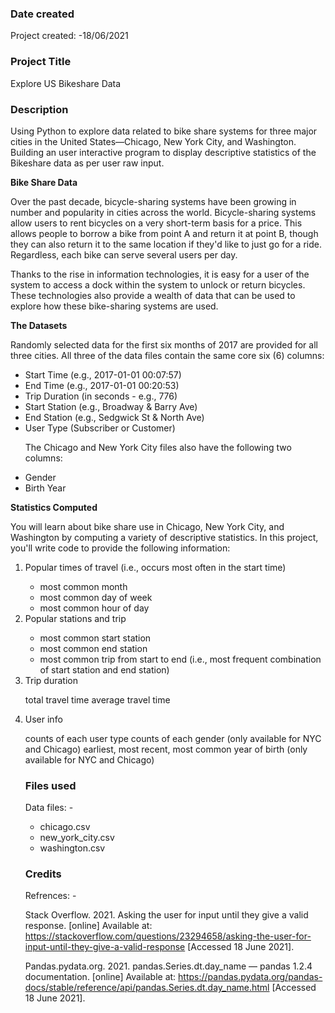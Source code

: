 ### Date created
<p>Project created: -18/06/2021</p>

### Project Title
Explore US Bikeshare Data

### Description
Using Python to explore data related to bike share systems for three major cities in the United States—Chicago, New York City, and Washington.
Building an user interactive program to display descriptive statistics of the Bikeshare data as per user raw input.

<p><b>Bike Share Data</b></p>
Over the past decade, bicycle-sharing systems have been growing in number and popularity in cities across the world. Bicycle-sharing systems allow users to rent bicycles on a very short-term basis for a price. This allows people to borrow a bike from point A and return it at point B, though they can also return it to the same location if they'd like to just go for a ride. Regardless, each bike can serve several users per day.

Thanks to the rise in information technologies, it is easy for a user of the system to access a dock within the system to unlock or return bicycles. These technologies also provide a wealth of data that can be used to explore how these bike-sharing systems are used.

<p><b>The Datasets</b></p>
Randomly selected data for the first six months of 2017 are provided for all three cities. All three of the data files contain the same core six (6) columns:
<ul>
<li>Start Time (e.g., 2017-01-01 00:07:57)</li>
<li>End Time (e.g., 2017-01-01 00:20:53)</li>
<li>Trip Duration (in seconds - e.g., 776)</li>
<li>Start Station (e.g., Broadway & Barry Ave)</li>
<li>End Station (e.g., Sedgwick St & North Ave)</li>
<li>User Type (Subscriber or Customer)</li>

The Chicago and New York City files also have the following two columns:

<li>Gender</li>
<li>Birth Year</li>
</ul

<p><b>Statistics Computed</b></p>
You will learn about bike share use in Chicago, New York City, and Washington by computing a variety of descriptive statistics. In this project, you'll write code to provide the following information:
<ol>
<li> Popular times of travel (i.e., occurs most often in the start time)</li>

- most common month
- most common day of week
- most common hour of day

<li> Popular stations and trip</li>

- most common start station
- most common end station
- most common trip from start to end (i.e., most frequent combination of start station and end station)

<li> Trip duration</li>

total travel time
average travel time

<li> User info</li>

counts of each user type
counts of each gender (only available for NYC and Chicago)
earliest, most recent, most common year of birth (only available for NYC and Chicago)

### Files used
Data files: -
<ul>
<li>chicago.csv</li>
<li>new_york_city.csv</li>
<li>washington.csv</li>
</ul>

### Credits
Refrences: -

Stack Overflow. 2021. Asking the user for input until they give a valid response. [online] Available at: <https://stackoverflow.com/questions/23294658/asking-the-user-for-input-until-they-give-a-valid-response> [Accessed 18 June 2021].

Pandas.pydata.org. 2021. pandas.Series.dt.day_name — pandas 1.2.4 documentation. [online] Available at: <https://pandas.pydata.org/pandas-docs/stable/reference/api/pandas.Series.dt.day_name.html> [Accessed 18 June 2021].
